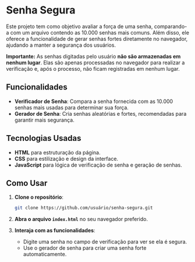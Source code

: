 # Senha Segura

Este projeto tem como objetivo avaliar a força de uma senha, comparando-a com um arquivo contendo as 10.000 senhas mais comuns. Além disso, ele oferece a funcionalidade de gerar senhas fortes diretamente no navegador, ajudando a manter a segurança dos usuários.

**Importante:** As senhas digitadas pelo usuário **não são armazenadas em nenhum lugar**. Elas são apenas processadas no navegador para realizar a verificação e, após o processo, não ficam registradas em nenhum lugar.

## Funcionalidades

- **Verificador de Senha**: Compara a senha fornecida com as 10.000 senhas mais usadas para determinar sua força.
- **Gerador de Senha**: Cria senhas aleatórias e fortes, recomendadas para garantir mais segurança.

## Tecnologias Usadas

- **HTML** para estruturação da página.
- **CSS** para estilização e design da interface.
- **JavaScript** para lógica de verificação de senha e geração de senhas.

## Como Usar

1. **Clone o repositório**:
    ```bash
    git clone https://github.com/usuário/senha-segura.git
    ```

2. **Abra o arquivo `index.html`** no seu navegador preferido.

3. **Interaja com as funcionalidades**:
    - Digite uma senha no campo de verificação para ver se ela é segura.
    - Use o gerador de senha para criar uma senha forte automaticamente.



